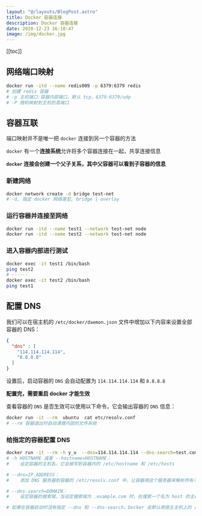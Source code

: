 ```yaml
---
layout: "@/layouts/BlogPost.astro"
title: Docker 容器连接
description: Docker 容器连接
date: 2020-12-23 16:10:47
image: /img/docker.jpg
---
```


[[toc]]

## 网络端口映射

```bash
docker run -itd --name redis009 -p 6379:6379 redis
# 创建 redis 容器
# -p 主机端口:容器内部端口，默认 tcp，6379:6379/udp
# -P 随机映射到主机的高端口
```

## 容器互联

端口映射并不是唯一把 `docker` 连接到另一个容器的方法

`docker` 有一个**连接系统**允许将多个容器连接在一起，共享连接信息

**`docker` 连接会创建一个父子关系，其中父容器可以看到子容器的信息**

### 新建网络

```bash
docker network create -d bridge test-net
# -d, 指定 docker 网络类型, bridge | overlay
```

### 运行容器并连接至网络

```bash
docker run -itd --name test1 --network test-net node
docker run -itd --name test2 --network test-net node
```

### 进入容器内部进行测试

```bash
docker exec -it test1 /bin/bash
ping test2
# ------
docker exec -it test2 /bin/bash
ping test1
```

## 配置 DNS

我们可以在宿主机的 `/etc/docker/daemon.json` 文件中增加以下内容来设置全部容器的 DNS：

```json
{
  "dns" : [
    "114.114.114.114",
    "8.8.8.8"
  ]
}
```

设置后，启动容器的 `DNS` 会自动配置为 `114.114.114.114` 和 `8.8.8.8`

**配置完，需要重启 docker 才能生效**

查看容器的 `DNS` 是否生效可以使用以下命令，它会输出容器的 `DNS` 信息：

```bash
docker run -it --rm  ubuntu  cat etc/resolv.conf
# --rm 容器退出时自动清理内部的文件系统
```

### 给指定的容器配置 DNS

```bash
docker run -it --rm -h y_u  --dns=114.114.114.114 --dns-search=test.com ubuntu
# -h HOSTNAME 或者 --hostname=HOSTNAME：
#    设定容器的主机名，它会被写到容器内的 /etc/hostname 和 /etc/hosts

# --dns=IP_ADDRESS：
#    添加 DNS 服务器到容器的 /etc/resolv.conf 中，让容器用这个服务器来解析所有不在 /etc/hosts 中的主机名

# --dns-search=DOMAIN：
#    设定容器的搜索域，当设定搜索域为 .example.com 时，在搜索一个名为 host 的主机时，DNS 不仅搜索 host，还会搜索 host.example.com

# 如果在容器启动时没有指定 --dns 和 --dns-search，Docker 会默认用宿主主机上的 /etc/resolv.conf 来配置容器的 DNS
```